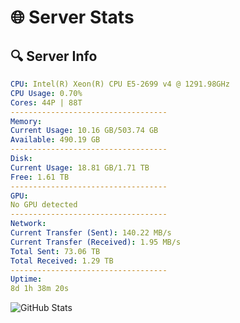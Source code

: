 # 🌐 Server Stats
## 🔍 Server Info
```yaml
CPU: Intel(R) Xeon(R) CPU E5-2699 v4 @ 1291.98GHz
CPU Usage: 0.70%
Cores: 44P | 88T
-----------------------------------
Memory:
Current Usage: 10.16 GB/503.74 GB
Available: 490.19 GB
-----------------------------------
Disk:
Current Usage: 18.81 GB/1.71 TB
Free: 1.61 TB
-----------------------------------
GPU:
No GPU detected
-----------------------------------
Network:
Current Transfer (Sent): 140.22 MB/s
Current Transfer (Received): 1.95 MB/s
Total Sent: 73.06 TB
Total Received: 1.29 TB
-----------------------------------
Uptime:
8d 1h 38m 20s
```
![GitHub Stats](https://img.shields.io/badge/Updated-2025-02-16_00:21:38-blue)
